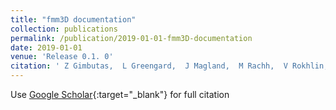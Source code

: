 ```yaml
---
title: "fmm3D documentation"
collection: publications
permalink: /publication/2019-01-01-fmm3D-documentation
date: 2019-01-01
venue: 'Release 0.1. 0'
citation: ' Z Gimbutas,  L Greengard,  J Magland,  M Rachh,  V Rokhlin, &quot;fmm3D documentation.&quot; Release 0.1. 0, 2019.'
---
```

Use [Google Scholar](https://scholar.google.com/scholar?q=fmm3D+documentation){:target="_blank"} for full citation